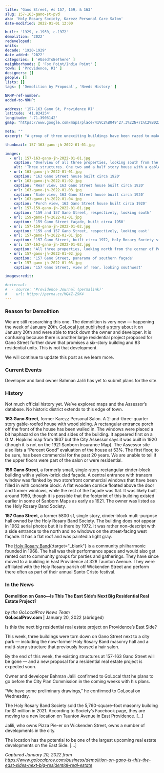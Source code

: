 ```yaml
---
title: "Gano Street, #s 157, 159, & 163"
slug: 157-163-gano-st-pvd
aka: 'Holy Rosary Society, Karezz Personal Care Salon'
date-modified: 2022-01-01 12:00

built: '1929, c.1950, c.1972'
demolition: '2022'
redeveloped:
units:
decade: '1920-1929'
date-added: '2022'
categories: [ '#UsedToBeThere' ]
neighborhoods: [ 'Fox Point/India Point' ]
town: [ 'Providence, RI' ]
designers: []
people: []
lists: []
tags: [ 'Demolition by Proposal', 'Needs History' ]

NRHP-ref-number:
added-to-NRHP:

address: '157-163 Gano St, Providence RI'
latitude: '41.824254'
longitude: '-71.3906142'
gmap: "https://www.google.com/maps/place/41%C2%B049'27.3%22N+71%C2%B023'24.2%22W/@41.824254,-71.3906142,167m/data=!3m2!1e3!4b1!4m14!1m7!3m6!1s0x89e44531406b7e03:0xf34db05ca3b660f1!2sGano+St+%26+E+Transit+St,+Providence,+RI+02906!3b1!8m2!3d41.8218214!4d-71.3897963!3m5!1s0x0:0x85b7c0ad5bb12a63!7e2!8m2!3d41.8242543!4d-71.3900667"

meta: ""
excerpt: "A group of three unexciting buildings have been razed to make way for an undetermined future development"

thumbnail: 157-163-gano-jh-2022-01-01.jpg

images:
  - url: 157-163-gano-jh-2022-01-01.jpg
    caption: 'Overview of all three properties, looking south from the corner of Preston and Gano Streets'
    alt: 'Three structures. One two and a half story house with a gable roof, wood siding, and porch addition on the streetfront façade. One single story non-descript yellow-brick faced commercial structure, maybe 12 feet wide by 20 feet deep. One single story cinder block commercial structure with a flat roof.'
  - url: 163-gano-jh-2022-01-01.jpg
    caption: '163 Gano Street house built circa 1920'
  - url: 163-gano-jh-2022-01-02.jpg
    caption: 'Rear view, 163 Gano Street house built circa 1920'
  - url: 163-gano-jh-2022-01-03.jpg
    caption: 'Side view, 163 Gano Street house built circa 1920'
  - url: 163-gano-jh-2022-01-04.jpg
    caption: 'Porch view, 163 Gano Street house built circa 1920'
  - url: 157-159-gano-jh-2022-01-01.jpg
    caption: '159 and 157 Gano Street, respectively, looking south'
  - url: 159-gano-jh-2022-01-01.jpg
    caption: '159 Gano Street façade, built circa 1950'
  - url: 157-159-gano-jh-2022-01-02.jpg
    caption: '159 and 157 Gano Street, respectively, looking east'
  - url: 157-gano-jh-2022-01-01.jpg
    caption: '157 Gano Street, built circa 1972, Holy Rosary Society sign'
  - url: 157-163-gano-jh-2022-01-02.jpg
    caption: 'All three properties, looking north from the corner of Power and Gano Streets'
  - url: 157-gano-jh-2022-01-02.jpg
    caption: '157 Gano Street, panarama of southern façade'
  - url: 157-gano-jh-2022-01-03.jpg
    caption: '157 Gano Street, view of rear, looking southwest'

imagescredit:

#external:
#  - source: 'Providence Journal (permalink)'
#    url: https://perma.cc/MQ4Z-Z9K4
---
```


### Reason for Demolition

We are still researching this one. The demolition is very new — happening the week of January 20th. [GoLocal just published a story](#in-the-news) about it on January 20th and were able to track down the owner and developer. It is confusing because there is another large residential project proposed for Gano Street further down that promises a six-story building and 83 residential units. This is not that development. 

We will continue to update this post as we learn more. 


### Current Events

Developer and land owner Bahman Jalili has yet to submit plans for the site. 


### History

Not much official history yet. We’ve explored maps and the Assessor’s database. No historic district extends to this edge of town. 

**163 Gano Street**, former Karezz Personal Salon. A 2-and-three-quarter story gable-roofed house with wood siding. A rectangular entrance porch off the front of the house has been walled in. The windows were placed a bit haphazard on the front and sides of the building. It appeared first on a G.M. Hopkins map from 1937 but the City Assessor says it was built in 1920 (though it is not on the 1921 Sanborn Insurance Map). The Assessor site also lists a “Percent Good” evaluation of the house at 53%. The first floor, to be sure, has been commercial for the past 20 years. We are unable to tell if the upper floors were part of the salon or were residential. 

**159 Gano Street**, a formerly small, single-story rectangular cinder-block building with a yellow-brick clad façade. A central entrance with transom window was flanked by two storefront commercial windows that have been filled in with concrete block. A flat wooden cornice floated above the door and former windows, while the rest of the façade was flat. It was likely built around 1950, though it is possible that the footprint of this building existed earlier in some of Sanborn Maps as early as 1921. The owner was listed as the Holy Rosary Band Society. 

**157 Gano Street**, a former 5800 sf, single story, cinder-block multi-purpose hall owned by the Holy Rosary Band Society. The building does not appear in 1962 aerial photos but it is there by 1972. It was rather non-descript with a side entrance to the north and no windows on the street-facing west façade. It has a flat roof and was painted a light gray. 

The [Holy Rosary Band](//www.hrbband.com){:target="_blank"} is a community philharmonic founded in 1968. The hall was their performance space and would also get rented out to community groups for parties and gatherings. They have since moved to a building in East Providence at 328 Taunton Avenue. They were affiliated with the Holy Rosary parish off Wickenden Street and perform there often as part of their annual Santo Cristo festival. 


### In the News

#### Demolition on Gano—Is This The East Side’s Next Big Residential Real Estate Project?

_by the GoLocalProv News Team_  
**GoLocalProv.com** | January 20, 2022 (abridged)

Is this the next big residential real estate project on Providence’s East Side?

This week, three buildings were torn down on Gano Street next to a city park — including the now-former Holy Rosary Band masonry hall and a multi-story structure that previously housed a hair salon. 

By the end of this week, the existing structures at 157-163 Gano Street will be gone — and a new proposal for a residential real estate project is expected soon. 

Owner and developer Bahman Jalili confirmed to GoLocal that he plans to go before the City Plan Commission in the coming weeks with his plans. 

“We have some preliminary drawings,” he confirmed to GoLocal on Wednesday. 

The Holy Rosary Band Society sold the 5,760-square-foot masonry building for $1 million in 2021. According to Society’s Facebook page, they are moving to a new location on Taunton Avenue in East Providence. […]

Jalili, who owns Pizza Pie-er on Wickenden Street, owns a number of developments in the city.

The location has the potential to be one of the largest upcoming real estate developments on the East Side. […] 

_Captured January 20, 2022 from https://www.golocalprov.com/business/demolition-on-gano-is-this-the-east-sides-next-big-residential-real-estate_
